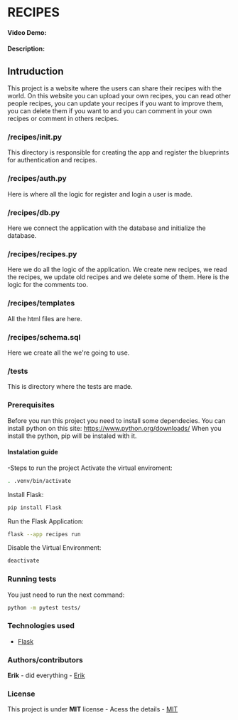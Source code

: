 # RECIPES
#### Video Demo:  <URL HERE>
#### Description:
## Intruduction

This project is a website where the users can share their recipes with the world. On this website you can upload your own recipes,
you can read other people recipes, you can update your recipes if you want to improve them, you can delete them if you want to and 
you can comment in your own recipes or comment in others recipes.

### /recipes/__init__.py

This directory is responsible for creating the app and register the blueprints for authentication and recipes.

### /recipes/auth.py

Here is where all the logic for register and login a user is made.

### /recipes/db.py

Here we connect the application with the database and initialize the database.

### /recipes/recipes.py

Here we do all the logic of the application. We create new recipes, we read the recipes, we update old recipes
and we delete some of them. Here is the logic for the comments too.

### /recipes/templates

All the html files are here.

### /recipes/schema.sql

Here we create all the we're going to use.

### /tests

This is directory where the tests are made.

### Prerequisites

Before you run this project you need to install some dependecies.
You can install python on this site: <https://www.python.org/downloads/>
When you install the python, pip will be instaled with it.

#### Instalation guide

-Steps to run the project
Activate the virtual enviroment:
```bash
. .venv/bin/activate
```

Install Flask:
```bash
pip install Flask
```

Run the Flask Application:
```bash
flask --app recipes run
```

Disable the Virtual Environment:
```bash
deactivate
```

### Running tests
You just need to run the next command:
```bash
python -m pytest tests/
```

### Technologies used
* [Flask](https://flask.palletsprojects.com/en/3.0.x/)

### Authors/contributors

**Erik** - did everything - [Erik](https://github.com/ErikEverton)

### License
This project is under **MIT** license - Acess the details - [MIT](https://github.com/MIT)
